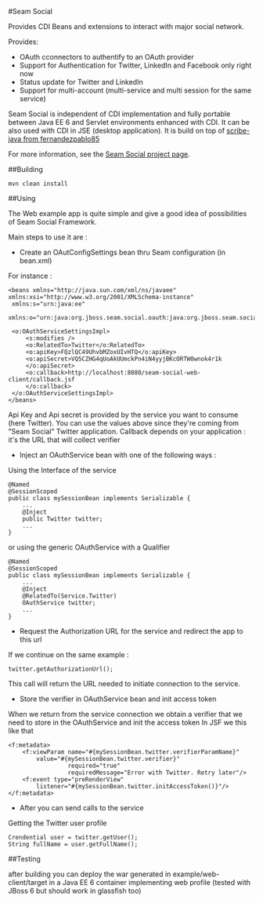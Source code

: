 #Seam Social

Provides CDI Beans and extensions to interact with major social network. 

Provides:

+ OAuth cconnectors to authentify to an OAuth provider
+ Support for Authentication for Twitter, LinkedIn and Facebook only right now 
+ Status update for Twitter and LinkedIn
+ Support for multi-account (multi-service and multi session for the same service)

Seam Social is independent of CDI implementation and fully portable between
Java EE 6 and Servlet environments enhanced with CDI. It can be also used 
with CDI in JSE (desktop application). It is build on top of [scribe-java
from fernandezpablo85](https://github.com/fernandezpablo85/scribe-java)

For more information, see the [Seam Social project page](http://seamframework.org/Seam3/Social).

##Building

    mvn clean install


##Using

The Web example app is quite simple and give a good idea of possibilities of Seam Social Framework.

Main steps to use it are :

+ Create an OAutConfigSettings bean thru Seam configuration (in bean.xml)

For instance :

    <beans xmlns="http://java.sun.com/xml/ns/javaee" xmlns:xsi="http://www.w3.org/2001/XMLSchema-instance"
     xmlns:s="urn:java:ee"
     xmlns:o="urn:java:org.jboss.seam.social.oauth:java:org.jboss.seam.social.twitter:java:org.jboss.seam.social.linkedin:java:org.jboss.seam.social.facebook">

     <o:OAuthServiceSettingsImpl>
         <s:modifies />
         <o:RelatedTo>Twitter</o:RelatedTo>
         <o:apiKey>FQzlQC49UhvbMZoxUIvHTQ</o:apiKey>
         <o:apiSecret>VQ5CZHG4qUoAkUUmckPn4iN4yyjBKcORTW0wnok4r1k
         </o:apiSecret>
         <o:callback>http://localhost:8080/seam-social-web-client/callback.jsf
         </o:callback>
     </o:OAuthServiceSettingsImpl>
    </beans>

Api Key and Api secret is provided by the service you want to consume (here Twitter). You can use the values above since they're coming from "Seam Social" Twitter application. Callback depends on your application : it's the URL that will collect verifier 

+ Inject an OAuthService bean with one of the following ways :

Using the Interface of the service

    @Named
    @SessionScoped
    public class mySessionBean implements Serializable {
	    ...
        @Inject
        public Twitter twitter;
        ...
    }


or using the generic OAuthService with a Qualifier

    @Named
    @SessionScoped
    public class mySessionBean implements Serializable {
        ...
        @Inject
        @RelatedTo(Service.Twitter)
        OAuthService twitter;
        ...
    }

+ Request the Authorization URL for the service and redirect the app to this url

If we continue on the same example :

    twitter.getAuthorizationUrl();

This call will return the URL needed to initiate connection to the service.

+ Store the verifier in OAuthService bean and init access token

When we return from the service connection we obtain a verifier that we need to store in the OAuthService and init the access token
In JSF we this like that

    <f:metadata>
        <f:viewParam name="#{mySessionBean.twitter.verifierParamName}"
            value="#{mySessionBean.twitter.verifier}"
                     required="true"
                     requiredMessage="Error with Twitter. Retry later"/>
        <f:event type="preRenderView"
            listener="#{mySessionBean.twitter.initAccessToken()}"/>
    </f:metadata>

+ After you can send calls to the service

Getting the Twitter user profile

    Crendential user = twitter.getUser();
    String fullName = user.getFullName();


##Testing

after building you can deploy the war generated in example/web-client/target
in a Java EE 6 container implementing web profile (tested with JBoss 6 but should work in glassfish too)
